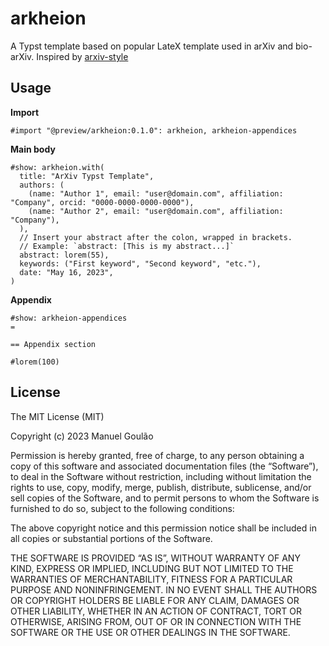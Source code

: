 # arkheion

A Typst template based on popular LateX template used in arXiv and bio-arXiv. Inspired by [arxiv-style](https://github.com/kourgeorge/arxiv-style)

## Usage

**Import**

```
#import "@preview/arkheion:0.1.0": arkheion, arkheion-appendices
```

**Main body**

```
#show: arkheion.with(
  title: "ArXiv Typst Template",
  authors: (
    (name: "Author 1", email: "user@domain.com", affiliation: "Company", orcid: "0000-0000-0000-0000"),
    (name: "Author 2", email: "user@domain.com", affiliation: "Company"),
  ),
  // Insert your abstract after the colon, wrapped in brackets.
  // Example: `abstract: [This is my abstract...]`
  abstract: lorem(55),
  keywords: ("First keyword", "Second keyword", "etc."),
  date: "May 16, 2023",
)
```

**Appendix**

```
#show: arkheion-appendices
=

== Appendix section

#lorem(100)

```

## License
The MIT License (MIT)

Copyright (c) 2023 Manuel Goulão

Permission is hereby granted, free of charge, to any person obtaining a copy of this software and associated documentation files (the “Software”), to deal in the Software without restriction, including without limitation the rights to use, copy, modify, merge, publish, distribute, sublicense, and/or sell copies of the Software, and to permit persons to whom the Software is furnished to do so, subject to the following conditions:

The above copyright notice and this permission notice shall be included in all copies or substantial portions of the Software.

THE SOFTWARE IS PROVIDED “AS IS”, WITHOUT WARRANTY OF ANY KIND, EXPRESS OR IMPLIED, INCLUDING BUT NOT LIMITED TO THE WARRANTIES OF MERCHANTABILITY, FITNESS FOR A PARTICULAR PURPOSE AND NONINFRINGEMENT. IN NO EVENT SHALL THE AUTHORS OR COPYRIGHT HOLDERS BE LIABLE FOR ANY CLAIM, DAMAGES OR OTHER LIABILITY, WHETHER IN AN ACTION OF CONTRACT, TORT OR OTHERWISE, ARISING FROM, OUT OF OR IN CONNECTION WITH THE SOFTWARE OR THE USE OR OTHER DEALINGS IN THE SOFTWARE.
